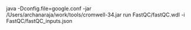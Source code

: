 java -Dconfig.file=google.conf -jar /Users/archanaraja/work/tools/cromwell-34.jar run FastQC/fastQC.wdl -i FastQC/fastQC_inputs.json
